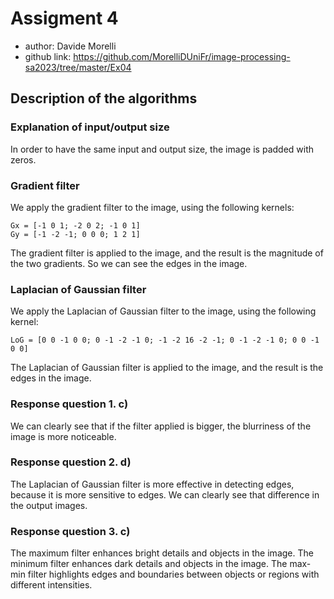 # Assigment 4

- author: Davide Morelli
- github link: https://github.com/MorelliDUniFr/image-processing-sa2023/tree/master/Ex04

## Description of the algorithms

### Explanation of input/output size
In order to have the same input and output size, the image is padded with zeros.

### Gradient filter
We apply the gradient filter to the image, using the following kernels:
```
Gx = [-1 0 1; -2 0 2; -1 0 1]
Gy = [-1 -2 -1; 0 0 0; 1 2 1]
```
The gradient filter is applied to the image, and the result is the magnitude of the two gradients.
So we can see the edges in the image.

### Laplacian of Gaussian filter
We apply the Laplacian of Gaussian filter to the image, using the following kernel:
```
LoG = [0 0 -1 0 0; 0 -1 -2 -1 0; -1 -2 16 -2 -1; 0 -1 -2 -1 0; 0 0 -1 0 0]
```
The Laplacian of Gaussian filter is applied to the image, and the result is the edges in the image.

### Response question 1. c)
We can clearly see that if the filter applied is bigger, the blurriness of the image is more noticeable.

### Response question 2. d)
The Laplacian of Gaussian filter is more effective in detecting edges, because it is more sensitive to edges.
We can clearly see that difference in the output images.

### Response question 3. c)
The maximum filter enhances bright details and objects in the image.
The minimum filter enhances dark details and objects in the image.
The max-min filter highlights edges and boundaries between objects or regions with different intensities.

